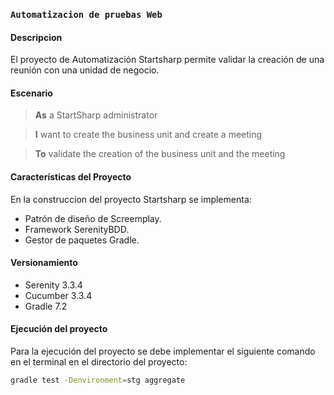
### `Automatizacion de pruebas Web`

#### Descripcion
El proyecto de Automatización Startsharp permite validar la creación de una reunión con una unidad de negocio.

#### Escenario

> **As** a StartSharp administrator

> **I** want to create the business unit and create a meeting

> **To** validate the creation of the business unit and the meeting

#### Características del Proyecto
En la construccion del proyecto Startsharp se implementa:

- Patrón de diseño de Screemplay.
- Framework SerenityBDD.
- Gestor de paquetes Gradle.

#### Versionamiento
- Serenity 3.3.4
- Cucumber 3.3.4
- Gradle 7.2


#### Ejecución del proyecto
Para la ejecución del proyecto se debe implementar el siguiente comando en el terminal  en el directorio del proyecto:
```sh
gradle test -Denvironment=stg aggregate
```
